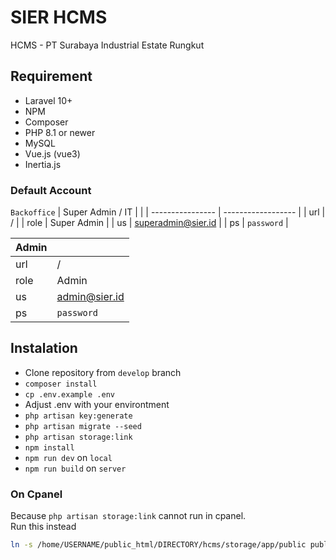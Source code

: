 # SIER HCMS
HCMS - PT Surabaya Industrial Estate Rungkut

## Requirement
-   Laravel 10+
-   NPM
-   Composer
-   PHP 8.1 or newer
-   MySQL
-   Vue.js (vue3)
-   Inertia.js

### Default Account
`Backoffice`
| Super Admin / IT |                    |
| ---------------- | ------------------ |
| url              | /                  |
| role             | Super Admin        |
| us               | superadmin@sier.id |
| ps               | `password`         |

| Admin |               |
| ----- | ------------- |
| url   | /             |
| role  | Admin         |
| us    | admin@sier.id |
| ps    | `password`    |

## Instalation
-   Clone repository from `develop` branch
-   `composer install`
-   `cp .env.example .env`
-   Adjust .env with your environtment
-   `php artisan key:generate`
-   `php artisan migrate --seed`
-   `php artisan storage:link`
-   `npm install`
-   `npm run dev` on `local`
-   `npm run build` on `server`

### On Cpanel
Because `php artisan storage:link` cannot run in cpanel. <br />
Run this instead

```bash
ln -s /home/USERNAME/public_html/DIRECTORY/hcms/storage/app/public public/storage
```

